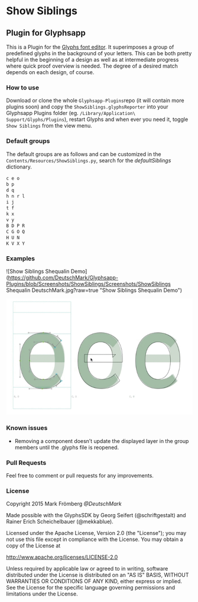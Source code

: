 # Show Siblings

## Plugin for Glyphsapp

This is a Plugin for the [Glyphs font editor](http://glyphsapp.com/). It superimposes a group of predefined glyphs in the background of your letters. This can be both pretty helpful in the beginning of a design as well as at intermediate progress where quick proof overview is needed. The degree of a desired match depends on each design, of course.

### How to use

Download or clone the whole `Glyphsapp-Plugins`repo (it will contain more plugins soon) and copy the `ShowSiblings.glyphsReporter` into your Glyphsapp Plugins folder (eg. `/Library/Application\ Support/Glyphs/Plugins`), restart Glyphs and when ever you need it, toggle `Show Siblings` from the view menu.

### Default groups

The default groups are as follows and can be customized in the `Contents/Resources/ShowSiblings.py`, search for the *defaultSiblings* dictionary.
```
c e o
b p
d q
h n r l
i j
t f
k x
v y
B D P R
C G O Q
H U N
K V X Y
```

### Examples

![Show Siblings Shequalin Demo](https://github.com/DeutschMark/Glyphsapp-Plugins/blob/Screenshots/ShowSiblings/Screenshots/ShowSiblings Shequalin DeutschMark.jpg?raw=true "Show Siblings Shequalin Demo")

![Show Siblings live Demo](https://github.com/DeutschMark/Glyphsapp-Plugins/blob/Screenshots/ShowSiblings/Screenshots/screencapDemoFont.gif?raw=true "Show Siblings live Demo")


### Known issues

- Removing a component doesn’t update the displayed layer in the group members until the .glyphs file is reopened.

### Pull Requests

Feel free to comment or pull requests for any improvements.

### License

Copyright 2015 Mark Frömberg *@DeutschMark*

Made possible with the GlyphsSDK by Georg Seifert (@schriftgestalt) and Rainer Erich Scheichelbauer (@mekkablue).

Licensed under the Apache License, Version 2.0 (the "License");
you may not use this file except in compliance with the License.
You may obtain a copy of the License at

http://www.apache.org/licenses/LICENSE-2.0

Unless required by applicable law or agreed to in writing, software
distributed under the License is distributed on an "AS IS" BASIS,
WITHOUT WARRANTIES OR CONDITIONS OF ANY KIND, either express or implied.
See the License for the specific language governing permissions and
limitations under the License.
